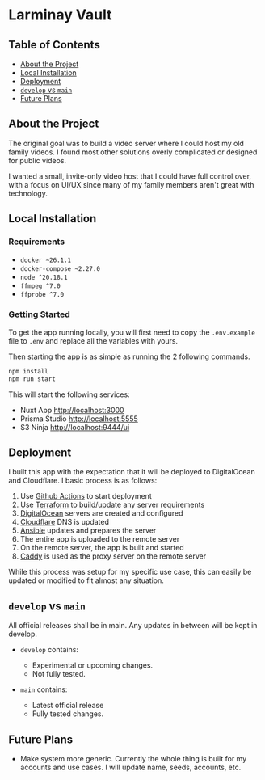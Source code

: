 # Larminay Vault

## Table of Contents

- [About the Project](#about-the-project)
- [Local Installation](#local-installation)
- [Deployment](#deployment)
- [`develop` vs `main`](#develop-vs-main)
- [Future Plans](#future-plans)

## About the Project

The original goal was to build a video server where I could host my old family videos. I found most other solutions overly complicated or designed for public videos.

I wanted a small, invite-only video host that I could have full control over, with a focus on UI/UX since many of my family members aren't great with technology.

## Local Installation

### Requirements

- `docker ~26.1.1`
- `docker-compose ~2.27.0`
- `node ^20.18.1`
- `ffmpeg ^7.0`
- `ffprobe ^7.0`

### Getting Started

To get the app running locally, you will first need to copy the `.env.example` file to `.env` and replace all the variables with yours.

Then starting the app is as simple as running the 2 following commands.

```bash
npm install
npm run start
```

This will start the following services:

- Nuxt App [http://localhost:3000](http://localhost:3000)
- Prisma Studio [http://localhost:5555](http://localhost:5555)
- S3 Ninja [http://localhost:9444/ui](http://localhost:9444/ui)

## Deployment

I built this app with the expectation that it will be deployed to DigitalOcean and Cloudflare. I basic process is as follows:

1. Use [Github Actions](https://docs.github.com/en/actions) to start deployment
2. Use [Terraform](https://www.terraform.io/) to build/update any server requirements
3. [DigitalOcean](https://www.digitalocean.com/) servers are created and configured
4. [Cloudflare](https://www.cloudflare.com/en-gb/) DNS is updated
5. [Ansible](https://www.ansible.com/) updates and prepares the server
6. The entire app is uploaded to the remote server
7. On the remote server, the app is built and started
8. [Caddy](https://caddyserver.com/) is used as the proxy server on the remote server

While this process was setup for my specific use case, this can easily be updated or modified to fit almost any situation.

## `develop` vs `main`

All official releases shall be in main. Any updates in between will be kept in develop.

- `develop` contains:

  - Experimental or upcoming changes.
  - Not fully tested.

- `main` contains:
  - Latest official release
  - Fully tested changes.

## Future Plans

- Make system more generic. Currently the whole thing is built for my accounts and use cases. I will update name, seeds, accounts, etc.
